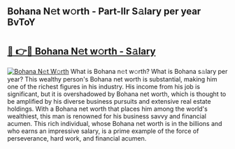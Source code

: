 ## Bohana N𝚎t w𝚘rth - Part-lIr S𝚊lary per year BvToY

# <h2><a href="http://gc04by.nevu.top/?p=Bohana">🔗 👉🔴 Bohana N𝚎t w𝚘rth - S𝚊lary</a></h2>

[![Bohana N𝚎t W𝚘rth](https://i.imgur.com/Oavwk0R.jpeg)](http://gc04by.nevu.top/?p=Bohana)
What is Bohana n𝚎t w𝚘rth? What is Bohana s𝚊lary per year?
This wealthy person's Bohana net worth is substantial, making him one of the richest figures in his industry. His income from his job is significant, but it is overshadowed by Bohana net worth, which is thought to be amplified by his diverse business pursuits and extensive real estate holdings. With a Bohana net worth that places him among the world's wealthiest, this man is renowned for his business savvy and financial acumen. This rich individual, whose Bohana net worth is in the billions and who earns an impressive salary, is a prime example of the force of perseverance, hard work, and financial acumen.
